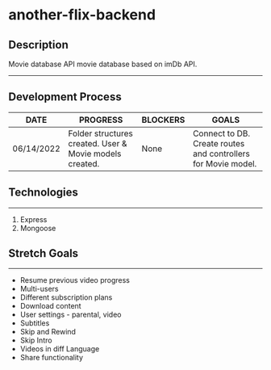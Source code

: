 # another-flix-backend

## Description
Movie database API movie database based on imDb API.

***

## Development Process

DATE | PROGRESS | BLOCKERS | GOALS |
 ----- | ----- | ----- | ----- |
06/14/2022 | Folder structures created. User & Movie models created. | None | Connect to DB. Create routes and controllers for Movie model. |

## Technologies

***

1. Express
2. Mongoose

## Stretch Goals

***

- Resume previous video progress
- Multi-users
- Different subscription plans
- Download content
- User settings - parental, video
- Subtitles
- Skip and Rewind
- Skip Intro
- Videos in diff Language
- Share functionality